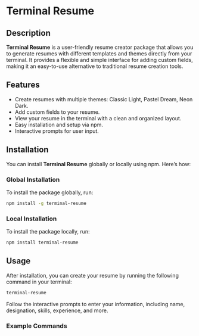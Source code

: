 # Terminal Resume

## Description

**Terminal Resume** is a user-friendly resume creator package that allows you to generate resumes with different templates and themes directly from your terminal. It provides a flexible and simple interface for adding custom fields, making it an easy-to-use alternative to traditional resume creation tools.

## Features

- Create resumes with multiple themes: Classic Light, Pastel Dream, Neon Dark.
- Add custom fields to your resume.
- View your resume in the terminal with a clean and organized layout.
- Easy installation and setup via npm.
- Interactive prompts for user input.

## Installation

You can install **Terminal Resume** globally or locally using npm. Here’s how:

### Global Installation

To install the package globally, run:

```bash
npm install -g terminal-resume

```

### Local Installation

To install the package locally, run:

```bash
npm install terminal-resume
```

## Usage

After installation, you can create your resume by running the following command in your terminal:

```bash
terminal-resume
```

Follow the interactive prompts to enter your information, including name, designation, skills, experience, and more.

### Example Commands




